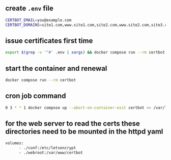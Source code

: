 ## create `.env` file
```bash
CERTBOT_EMAIL=you@example.com
CERTBOT_DOMAINS=site1.com,www.site1.com,site2.com,www.site2.com,site3.com,www.site3.com,site4.com,www.site4.com
```
## issue certificates first time
```bash
export $(grep -v '^#' .env | xargs) && docker compose run --rm certbot certonly --webroot -w /var/www/certbot $(printf -- '-d %s ' ${CERTBOT_DOMAINS//,/ }) --email $CERTBOT_EMAIL --agree-tos --non-interactive
```
## start the container and renewal
```bash
docker compose run --rm certbot
```
## cron job command
```bash
0 3 * * 1 docker compose up --abort-on-container-exit certbot >> /var/log/certbot-renew.log 2>&1
```
## for the web server to read the certs these directories need to be mounted in the httpd yaml
```bash
volumes:
      - ./conf:/etc/letsencrypt
      - ./webroot:/var/www/certbot
```
